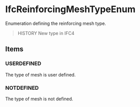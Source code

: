 # IfcReinforcingMeshTypeEnum

Enumeration defining the reinforcing mesh type.
<!-- end of short definition -->


> HISTORY New type in IFC4

## Items

### USERDEFINED
The type of mesh is user defined.

### NOTDEFINED
The type of mesh is not defined.

